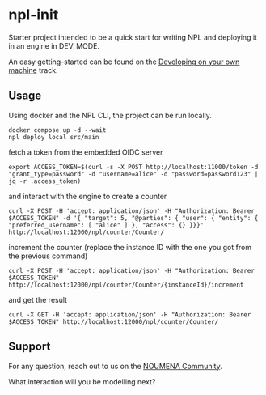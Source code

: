# npl-init

Starter project intended to be a quick start for writing NPL and deploying it in an engine in DEV_MODE.

An easy getting-started can be found on
the [Developing on your own machine](https://dev-docs.noumenadigital.com/tracks/developing-NPL-local/) track.

## Usage

Using docker and the NPL CLI, the project can be run locally.

```shell
docker compose up -d --wait
npl deploy local src/main
```

fetch a token from the embedded OIDC server

```shell
export ACCESS_TOKEN=$(curl -s -X POST http://localhost:11000/token -d "grant_type=password" -d "username=alice" -d "password=password123" | jq -r .access_token)
```

and interact with the engine to create a counter

```shell
curl -X POST -H 'accept: application/json' -H "Authorization: Bearer $ACCESS_TOKEN" -d '{ "target": 5, "@parties": { "user": { "entity": { "preferred_username": [ "alice" ] }, "access": {} }}}' http://localhost:12000/npl/counter/Counter/
```

increment the counter (replace the instance ID with the one you got from the previous command)

```shell
curl -X POST -H 'accept: application/json' -H "Authorization: Bearer $ACCESS_TOKEN" http://localhost:12000/npl/counter/Counter/{instanceId}/increment
```

and get the result

```shell
curl -X GET -H 'accept: application/json' -H "Authorization: Bearer $ACCESS_TOKEN" http://localhost:12000/npl/counter/Counter/
```

## Support

For any question, reach out to us on the [NOUMENA Community](https://community.noumenadigital.com/).

What interaction will you be modelling next?
